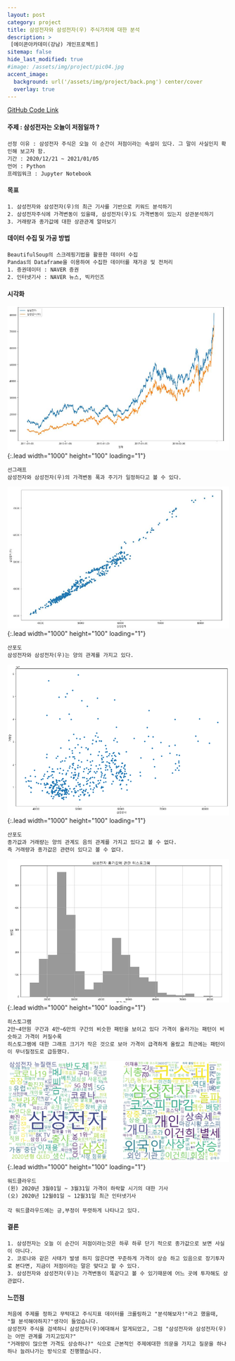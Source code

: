 ```yaml
---
layout: post
category: project
title: 삼성전자와 삼성전자(우) 주식가치에 대한 분석
description: >
 [에이콘아카데미(강남) 개인프로젝트]
sitemap: false
hide_last_modified: true
#image: /assets/img/project/pic04.jpg
accent_image: 
  background: url('/assets/img/project/back.png') center/cover
  overlay: true
---
```

[GitHub Code Link](https://roogle6523.github.io/PortFolio/generic.html)
#### 주제 : 삼성전자는 오늘이 저점일까 ?
    선정 이유 : 삼성전자 주식은 오늘 이 순간이 저점이라는 속설이 있다. 그 말이 사실인지 확인해 보고자 함.
    기간 : 2020/12/21 ~ 2021/01/05
    언어 : Python
    프레임워크 : Jupyter Notebook

#### 목표 
    1. 삼성전자와 삼성전자(우)의 최근 기사를 기반으로 키워드 분석하기
    2. 삼성전자주식에 가격변동이 있을때, 삼성전자(우)도 가격변동이 있는지 상관분석하기
    3. 거래량과 종가값에 대한 상관관계 알아보기

#### 데이터 수집 및 가공 방법
    BeautifulSoup의 스크레핑기법을 활용한 데이터 수집
    Pandas의 Dataframe을 이용하여 수집한 데이터를 재가공 및 전처리
    1. 증권데이터 : NAVER 증권
    2. 인터넷기사 : NAVER 뉴스, 빅카인즈

#### 시각화
![Full-width image](/assets/img/project/pic04.jpg){:.lead width="1000" height="100" loading="1"}

    선그래프
    삼성전자와 삼성전자(우)의 가격변동 폭과 주기가 일정하다고 볼 수 있다.

![Full-width image](/assets/img/project/pic04-1.jpg){:.lead width="1000" height="100" loading="1"}

    산포도
    삼성전자와 삼성전자(우)는 양의 관계를 가지고 있다.

![Full-width image](/assets/img/project/23.png){:.lead width="1000" height="100" loading="1"}

    산포도
    종가값과 거래량는 양의 관계도 음의 관계를 가지고 있다고 볼 수 없다.
    즉 거래량과 종가값은 관련이 있다고 볼 수 없다.

![Full-width image](/assets/img/project/pic05.jpg){:.lead width="1000" height="100" loading="1"}

    히스토그램
    2만~4만원 구간과 4만~6만의 구간의 비슷한 패턴을 보이고 있다 가격이 올라가는 패턴이 비슷하고 가격이 커질수록
    히스토그램에 대한 그래프 크기가 작은 것으로 보아 가격이 급격하게 올랐고 최근에는 패턴이이 무너질정도로 급등했다.

![Full-width image](/assets/img/project/pic06.jpg){:.lead width="1000" height="100" loading="1"}

    워드클라우드
    (왼) 2020년 3월01일 ~ 3월31일 가격이 하락할 시기의 대한 기사
    (오) 2020년 12월01일 ~ 12월31일 최근 인터넷기사

    각 워드클라우드에는 긍,부정이 뚜렷하게 나타나고 있다.

#### 결론
    1. 삼성전자는 오늘 이 순간이 저점이라는것은 하루 하루 단기 적으로 종가값으로 보면 사실이 아니다.
    2. 코로나와 같은 사태가 발생 하지 않은다면 꾸준하게 가격이 상승 하고 있음으로 장기투자로 본다면, 지금이 저점이라는 말은 맞다고 할 수 있다. 
    3. 삼성전자와 삼성전자(우)는 가격변동이 똑같다고 볼 수 있기때문에 어느 곳에 투자해도 상관없다.

#### 느낀점
    처음에 주제를 정하고 무턱대고 주식지표 데이터를 크롤링하고 "분석해보자!"라고 했을때, "뭘 분석해야하지?"생각이 들었습니다. 
    삼성전자 주식을 검색하니 삼성전자(우)에대해서 알게되었고, 그럼 "삼성전자와 삼성전자(우)는 어떤 관계를 가지고있지?"
    "거래량이 많으면 가격도 상승하나?" 식으로 근본적인 주제에대한 의문을 가지고 질문을 하나 하나 늘려나가는 방식으로 진행했습니다.



